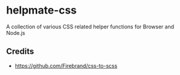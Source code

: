 # helpmate-css
A collection of various CSS related helper functions for Browser and Node.js

## Credits

* https://github.com/Firebrand/css-to-scss
